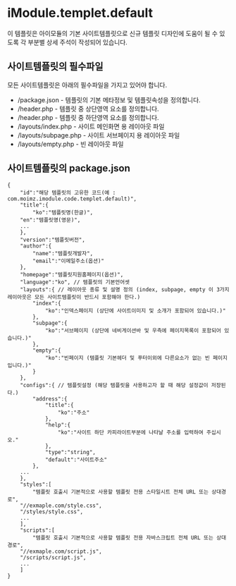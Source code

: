 # iModule.templet.default
이 템플릿은 아이모듈의 기본 사이트템플릿으로 신규 템플릿 디자인에 도움이 될 수 있도록 각 부분별 상세 주석이 작성되어 있습니다.

## 사이트템플릿의 필수파일
모든 사이트템플릿은 아래의 필수파일을 가지고 있어야 합니다.
- /package.json - 템플릿의 기본 메타정보 및 템플릿속성을 정의합니다.
- /header.php - 템플릿 중 상단영역 요소를 정의합니다.
- /header.php - 템플릿 중 하단영역 요소를 정의합니다.
- /layouts/index.php - 사이트 메인화면 용 레이아웃 파일
- /layouts/subpage.php - 사이트 서브페이지 용 레이아웃 파일
- /layouts/empty.php - 빈 레이아웃 파일

## 사이트템플릿의 package.json
```
{
	"id":"해당 템플릿의 고유한 코드(예 : com.moimz.imodule.code.templet.default)",
	"title":{
		"ko":"템플릿명(한글)",
    "en":"템플릿명(영문)",
    ...
	},
	"version":"템플릿버전",
	"author":{
		"name":"템플릿개발자",
		"email":"이메일주소(옵션)"
	},
	"homepage":"템플릿지원홈페이지(옵션)",
	"language":"ko", // 템플릿의 기본언어셋
	"layouts":{ // 레이아웃 종류 및 설명 정의 (index, subpage, empty 이 3가지 레이아웃은 모든 사이트템플릿이 반드시 포함해야 한다.)
		"index":{
			"ko":"인덱스페이지 (상단에 사이트이미지 및 소개가 포함되어 있습니다.)"
		},
		"subpage":{
			"ko":"서브페이지 (상단에 네비게이션바 및 우측에 페이지목록이 포함되어 있습니다.)"
		},
		"empty":{
			"ko":"빈페이지 (템플릿 기본헤더 및 푸터이외에 다른요소가 없는 빈 페이지입니다.)"
		}
	},
	"configs":{ // 템플릿설정 (해당 템플릿을 사용하고자 할 때 해당 설정값이 저장된다.)
		"address":{
			"title":{
				"ko":"주소"
			},
			"help":{
				"ko":"사이트 하단 카피라이트부분에 나타날 주소를 입력하여 주십시오."
			},
			"type":"string",
			"default":"사이트주소"
		},
    ...
	},
	"styles":[
		"템플릿 호출시 기본적으로 사용할 템플릿 전용 스타일시트 전체 URL 또는 상대경로",
    "//exmaple.com/style.css",
    "/styles/style.css",
    ...
	],
	"scripts":[
		"템플릿 호출시 기본적으로 사용할 템플릿 전용 자바스크립트 전체 URL 또는 상대경로",
    "//exmaple.com/script.js",
    "/scripts/script.js",
    ...
	]
}
```
